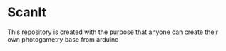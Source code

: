 # ScanIt
This repository is created with the purpose that anyone can create their own photogametry base from arduino
